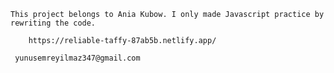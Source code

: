 

    This project belongs to Ania Kubow. I only made Javascript practice by rewriting the code.
        
        https://reliable-taffy-87ab5b.netlify.app/
        
     yunusemreyilmaz347@gmail.com
